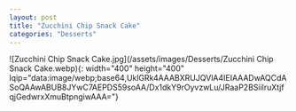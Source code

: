 ```yaml
---
layout: post
title: "Zucchini Chip Snack Cake"
categories: "Desserts"
---
```

![Zucchini Chip Snack Cake.jpg](/assets/images/Desserts/Zucchini Chip Snack Cake.webp){: width="400" height="400" lqip="data:image/webp;base64,UklGRk4AAABXRUJQVlA4IEIAAADwAQCdASoQAAwABUB8JYwC7AEPDS59soAA/Dx1dkY9rOyvzwLu/JRaaP2BSiilruXtjfqjGedwrxXmuBtpngiwAAA="}

